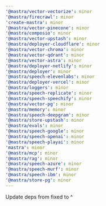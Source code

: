 ```yaml
---
'@mastra/vector-vectorize': minor
'@mastra/firecrawl': minor
'create-mastra': minor
'@mastra/vector-pinecone': minor
'@mastra/composio': minor
'@mastra/vector-upstash': minor
'@mastra/deployer-cloudflare': minor
'@mastra/vector-chroma': minor
'@mastra/vector-qdrant': minor
'@mastra/vector-astra': minor
'@mastra/deployer-netlify': minor
'@mastra/deployer': minor
'@mastra/speech-elevenlabs': minor
'@mastra/deployer-vercel': minor
'@mastra/loggers': minor
'@mastra/speech-replicate': minor
'@mastra/speech-speechify': minor
'@mastra/vector-pg': minor
'@mastra/memory': minor
'@mastra/speech-deepgram': minor
'@mastra/store-upstash': minor
'@mastra/evals': minor
'@mastra/speech-google': minor
'@mastra/speech-openai': minor
'@mastra/speech-playai': minor
'mastra': minor
'@mastra/mcp': minor
'@mastra/rag': minor
'@mastra/speech-azure': minor
'@mastra/speech-murf': minor
'@mastra/speech-ibm': minor
'@mastra/store-pg': minor
---
```


Update deps from fixed to ^
